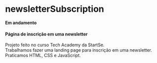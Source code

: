 # newsletterSubscription
<b>Em andamento</b>

<h4>Página de inscrição em uma newsletter</h4>
Projeto feito no curso Tech Academy da StartSe. <br>
Trabalhamos fazer uma landing page para inscrição em uma newsletter.<br>
Praticamos HTML, CSS e JavaScript.
